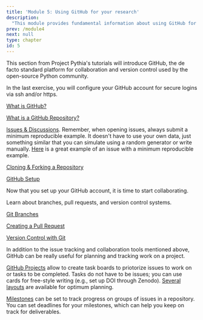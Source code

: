 ```yaml
---
title: 'Module 5: Using GitHub for your research'
description:
  "This module provides fundamental information about using GitHub for your research."
prev: /module4
next: null
type: chapter
id: 5
---
```


<exercise id="1" title="Introduction to GitHub">

This section from Project Pythia's tutorials will introduce GitHub, the de facto standard platform for collaboration and version control used by the open-source Python community.

In the last exercise, you will configure your GitHub account for secure logins via ssh and/or https.

[What is GitHub?](https://foundations.projectpythia.org/foundations/github/what-is-github.html)

[What is a GitHub Repository?](https://foundations.projectpythia.org/foundations/github/github-repos.html)

[Issues & Discussions](https://foundations.projectpythia.org/foundations/github/github-issues.html). Remember, when opening issues, always submit a minimum reproducible example. It doesn't have to use your own data, just something similar that you can simulate using a random generator or write manually. [Here](https://github.com/LinkedEarth/Pyleoclim_util/issues/469) is a great example of an issue with a minimum reproducible example. 

[Cloning & Forking a Repository](https://foundations.projectpythia.org/foundations/github/github-cloning-forking.html)

[GitHub Setup](https://foundations.projectpythia.org/foundations/github/github-setup-advanced.html)

</exercise>

<exercise id="2" title="Intermediate Github">

Now that you set up your GitHub account, it is time to start collaborating.

Learn about branches, pull requests, and version control systems.

[Git Branches](https://foundations.projectpythia.org/foundations/github/git-branches.html)

[Creating a Pull Request](https://foundations.projectpythia.org/foundations/github/github-pull-request.html)

[Version Control with Git](https://foundations.projectpythia.org/foundations/github/basic-git.html)

</exercise>

<exercise id="3" title="GitHub for project planning">

In addition to the issue tracking and collaboration tools mentioned above, GitHub can be really useful for planning and tracking work on a project. 

[GitHub Projects](https://docs.github.com/en/issues/planning-and-tracking-with-projects/learning-about-projects/about-projects) allow to create task boards to priotorize issues to work on or tasks to be completed. Tasks do not have to be issues; you can use cards for free-style writing (e.g., set up DOI through Zenodo). [Several layouts](https://docs.github.com/en/issues/planning-and-tracking-with-projects/customizing-views-in-your-project/changing-the-layout-of-a-view) are available for optimum planning. 

[Milestones](https://docs.github.com/en/issues/using-labels-and-milestones-to-track-work/about-milestones) can be set to track progress on groups of issues in a repository. You can set deadlines for your milestones, which can help you keep on track for deliverables. 


</exercise>